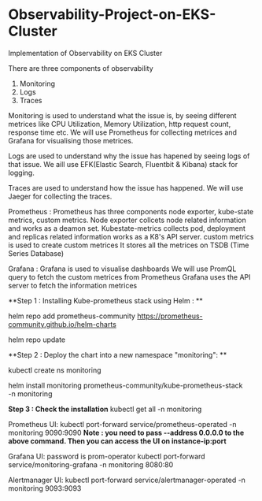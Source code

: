 # Observability-Project-on-EKS-Cluster
Implementation of Observability on EKS Cluster

There are three components of observability
1. Monitoring
2. Logs
3. Traces

Monitoring is used to understand what the issue is, by seeing different metrices like CPU Utilization, Memory Utilization, http request count, response time etc. We will use Prometheus for collecting metrices and Grafana for visualising those metrices.

Logs are used to understand why the issue has hapened by seeing logs of that issue. We aill use EFK(Elastic Search, Fluentbit & Kibana) stack for logging.

Traces are used to understand how the issue has happened. We will use Jaeger for collecting the traces.

Prometheus : Prometheus has three components node exporter, kube-state metrics, custom metrics.
             Node exporter collcets node related information and works as a deamon set.
             Kubestate-metrics collects pod, deployment and replicas related information works as a K8's API server.
             custom metrics is used to create custom metrices
             It stores all the metrices on TSDB (Time Series Database)

Grafana : Grafana is used to visualise dashboards
          We will use PromQL query to fetch the custom metrices from Prometheus
          Grafana uses the API server to fetch the information metrices

**Step 1 : Installing Kube-prometheus stack using Helm : **

helm repo add prometheus-community https://prometheus-community.github.io/helm-charts

helm repo update

**Step 2 : Deploy the chart into a new namespace "monitoring": **

kubectl create ns monitoring

helm install monitoring prometheus-community/kube-prometheus-stack \
-n monitoring

**Step 3 : Check the installation**
kubectl get all -n monitoring

Prometheus UI:
kubectl port-forward service/prometheus-operated -n monitoring 9090:9090
**Note : you need to pass --address 0.0.0.0 to the above command. Then you can access the UI on instance-ip:port**

Grafana UI: password is prom-operator
kubectl port-forward service/monitoring-grafana -n monitoring 8080:80

Alertmanager UI:
kubectl port-forward service/alertmanager-operated -n monitoring 9093:9093

